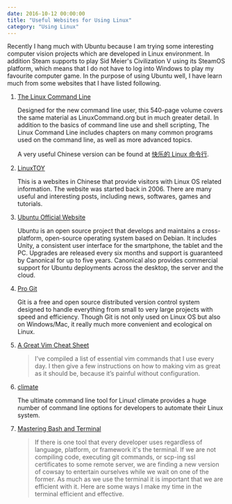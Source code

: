 ```yaml
---
date: 2016-10-12 00:00:00
title: "Useful Websites for Using Linux"
category: "Using Linux"
---
```


Recently I hang much with Ubuntu because I am trying some interesting computer vision projects which are developed in Linux environment. In addition Steam supports to play Sid Meier's Civilization V using its SteamOS platform, which means that I do not have to log into Windows to play my favourite computer game. In the purpose of using Ubuntu well, I have learn much from some websites that I have listed following.

1. [The Linux Command Line](http://linuxcommand.org/index.php)

    Designed for the new command line user, this 540-page volume covers the same material as LinuxCommand.org but in much greater detail. In addition to the basics of command line use and shell scripting, The Linux Command Line includes chapters on many common programs used on the command line, as well as more advanced topics.

    A very useful Chinese version can be found at [快乐的 Linux 命令行](http://billie66.github.io/TLCL/).

2. [LinuxTOY](https://linuxtoy.org/)

    This is a websites in Chinese that provide visitors with Linux OS related information. The website was started back in 2006. There are many useful and interesting posts, including news, softwares, games and tutorials.

3. [Ubuntu Official Website](https://www.ubuntu.com/global)

    Ubuntu is an open source project that develops and maintains a cross-platform, open-source operating system based on Debian. It includes Unity, a consistent user interface for the smartphone, the tablet and the PC. Upgrades are released every six months and support is guaranteed by Canonical for up to five years. Canonical also provides commercial support for Ubuntu deployments across the desktop, the server and the cloud.

4. [Pro Git](https://git-scm.com/book/en/v2)

    Git is a free and open source distributed version control system designed to handle everything from small to very large projects with speed and efficiency. Though Git is not only used on Linux OS but also on Windows/Mac, it really much more convenient and ecological on Linux. 
    
5. [A Great Vim Cheat Sheet](http://vimsheet.com/)

    >I’ve compiled a list of essential vim commands that I use every day. I then give a few instructions on how to making vim as great as it should be, because it’s painful without configuration.

6. [climate](https://github.com/adtac/climate)

    The ultimate command line tool for Linux! climate provides a huge number of command line options for developers to automate their Linux system.

7. [Mastering Bash and Terminal](https://www.blockloop.io/mastering-bash-and-terminal)

    >If there is one tool that every developer uses regardless of language, platform, or framework it's the terminal. If we are not compiling code, executing git commands, or scp-ing ssl certificates to some remote server, we are finding a new version of cowsay to entertain ourselves while we wait on one of the former. As much as we use the terminal it is important that we are efficient with it. Here are some ways I make my time in the terminal efficient and effective.